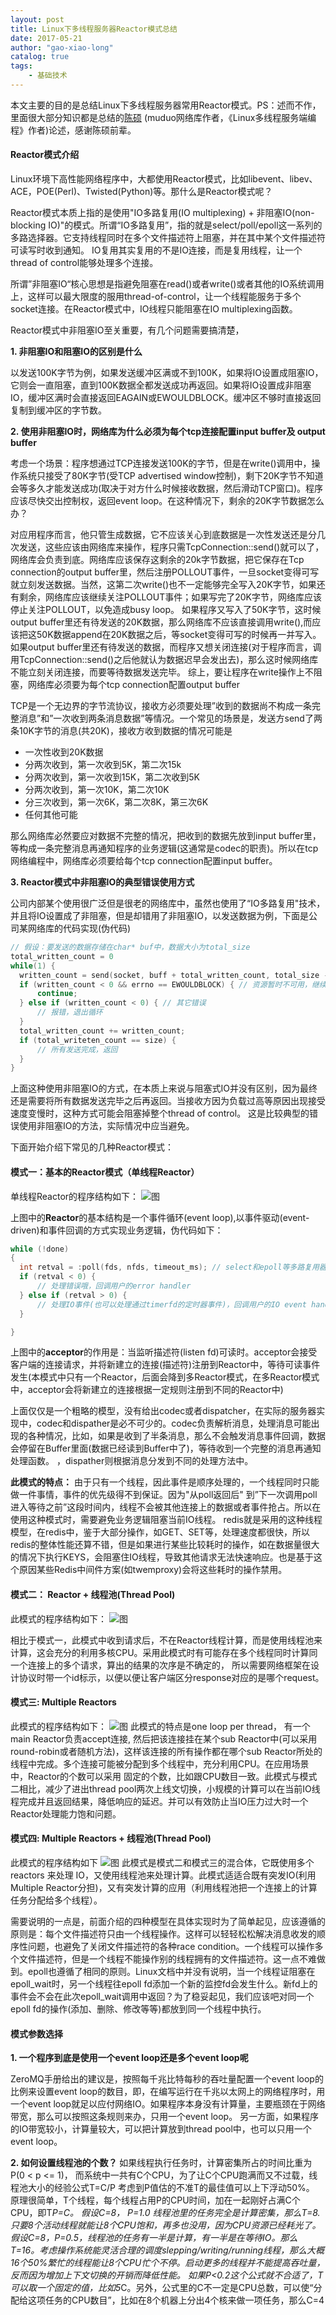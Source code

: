 ```yaml
---
layout: post
title: Linux下多线程服务器Reactor模式总结
date: 2017-05-21
author: "gao-xiao-long"
catalog: true
tags:
    - 基础技术
---
```


本文主要的目的是总结Linux下多线程服务器常用Reactor模式。PS：述而不作，里面很大部分知识都是总结的[陈硕](http://www.cppblog.com/Solstice) (muduo网络库作者，《Linux多线程服务端编程》作者)论述，感谢陈硕前辈。

#### Reactor模式介绍
Linux环境下高性能网络程序中，大都使用Reactor模式，比如libevent、libev、ACE，POE(Perl)、Twisted(Python)等。那什么是Reactor模式呢？

Reactor模式本质上指的是使用"IO多路复用(IO multiplexing) + 非阻塞IO(non-blocking IO)"的模式。所谓“IO多路复用”，指的就是select/poll/epoll这一系列的多路选择器。它支持线程同时在多个文件描述符上阻塞，并在其中某个文件描述符可读写时收到通知。
IO复用其实复用的不是IO连接，而是复用线程，让一个thread of control能够处理多个连接。

所谓”非阻塞IO“核心思想是指避免阻塞在read()或者write()或者其他的IO系统调用上，这样可以最大限度的服用thread-of-control，让一个线程能服务于多个socket连接。在Reactor模式中，IO线程只能阻塞在IO multiplexing函数。

Reactor模式中非阻塞IO至关重要，有几个问题需要搞清楚，

**1. 非阻塞IO和阻塞IO的区别是什么**

以发送100K字节为例，如果发送缓冲区满或不到100K，如果将IO设置成阻塞IO，它则会一直阻塞，直到100K数据全都发送成功再返回。如果将IO设置成非阻塞IO，缓冲区满时会直接返回EAGAIN或EWOULDBLOCK。缓冲区不够时直接返回复制到缓冲区的字节数。

**2. 使用非阻塞IO时，网络库为什么必须为每个tcp连接配置input buffer及 output buffer**

考虑一个场景：程序想通过TCP连接发送100K的字节，但是在write()调用中，操作系统只接受了80K字节(受TCP advertised window控制)，剩下20K字节不知道会等多久才能发送成功(取决于对方什么时候接收数据，然后滑动TCP窗口)。程序应该尽快交出控制权，返回event loop。在这种情况下，剩余的20K字节数据怎么办？

对应用程序而言，他只管生成数据，它不应该关心到底数据是一次性发送还是分几次发送，这些应该由网络库来操作，程序只需TcpConnection::send()就可以了，网络库会负责到底。网络库应该保存这剩余的20k字节数据，把它保存在Tcp connection的output buffer里，然后注册POLLOUT事件，一旦socket变得可写就立刻发送数据。当然，这第二次write()也不一定能够完全写入20K字节，如果还有剩余，网络库应该继续关注POLLOUT事件；如果写完了20K字节，网络库应该停止关注POLLOUT，以免造成busy loop。
如果程序又写入了50K字节，这时候output buffer里还有待发送的20K数据，那么网络库不应该直接调用write(),而应该把这50K数据append在20K数据之后，等socket变得可写的时候再一并写入。
如果output buffer里还有待发送的数据，而程序又想关闭连接(对于程序而言，调用TcpConnection::send()之后他就认为数据迟早会发出去)，那么这时候网络库不能立刻关闭连接，而要等待数据发送完毕。
综上，要让程序在write操作上不阻塞，网络库必须要为每个tcp connection配置output buffer

TCP是一个无边界的字节流协议，接收方必须要处理”收到的数据尚不构成一条完整消息”和”一次收到两条消息数据”等情况。一个常见的场景是，发送方send了两条10K字节的消息(共20K)，接收方收到数据的情况可能是
* 一次性收到20K数据
* 分两次收到，第一次收到5K，第二次15k
* 分两次收到，第一次收到15K，第二次收到5K
* 分两次收到，第一次10K，第二次10K
* 分三次收到，第一次6K，第二次8K，第三次6K
* 任何其他可能

那么网络库必然要应对数据不完整的情况，把收到的数据先放到input buffer里，等构成一条完整消息再通知程序的业务逻辑(这通常是codec的职责)。所以在tcp网络编程中，网络库必须要给每个tcp connection配置input buffer。

**3. Reactor模式中非阻塞IO的典型错误使用方式**

公司内部某个使用很广泛但是很老的网络库中，虽然也使用了“IO多路复用"技术，并且将IO设置成了非阻塞，但是却错用了非阻塞IO，以发送数据为例，下面是公司某网络库的代码实现(伪代码)

```c++
// 假设：要发送的数据存储在char* buf中，数据大小为total_size
total_written_count = 0
while(1) {
  written_count = send(socket, buff + total_written_count, total_size - total_written_count, MSG_DONTWAIT); // 将socket设置为非阻塞，有多少写多少
  if (written_count < 0 && errno == EWOULDBLOCK) { // 资源暂时不可用，继续
      continue;
  } else if (written_count < 0) { // 其它错误
      // 报错，退出循环
  }
  total_written_count += written_count;
  if (total_writeten_count == size) {
      // 所有发送完成，返回
  }
}
```
上面这种使用非阻塞IO的方式，在本质上来说与阻塞式IO并没有区别，因为最终还是需要将所有数据发送完毕之后再返回。当接收方因为负载过高等原因出现接受速度变慢时，这种方式可能会阻塞掉整个thread of control。
这是比较典型的错误使用非阻塞IO的方法，实际情况中应当避免。

下面开始介绍下常见的几种Reactor模式：

#### 模式一：基本的Reactor模式（单线程Reactor）

单线程Reactor的程序结构如下：
![图](/img/in-post/reactor.png)

上图中的**Reactor**的基本结构是一个事件循环(event loop),以事件驱动(event-driven)和事件回调的方式实现业务逻辑，伪代码如下：

```c++
while (!done)
{
  int retval = :poll(fds, nfds, timeout_ms); // select和epoll等多路复用器类似
  if (retval < 0) {
      // 处理错误哦，回调用户的error handler
  } else if (retval > 0) {
      // 处理IO事件(也可以处理通过timerfd的定时器事件)，回调用户的IO event handler
  }

}
```

上图中的**acceptor**的作用是：当监听描述符(listen fd)可读时。acceptor会接受客户端的连接请求，并将新建立的连接(描述符)注册到Reactor中，等待可读事件发生(本模式中只有一个Reactor，后面会降到多Reactor模式，在多Reactor模式中，acceptor会将新建立的连接根据一定规则注册到不同的Reactor中)

上面仅仅是一个粗略的模型，没有给出codec或者dispatcher，在实际的服务器实现中，codec和dispather是必不可少的。codec负责解析消息，处理消息可能出现的各种情况，比如，如果是收到了半条消息，那么不会触发消息事件回调，数据会停留在Buffer里面(数据已经读到Buffer中了)，等待收到一个完整的消息再通知处理函数。
，dispather则根据消息分发到不同的处理方法中。

**此模式的特点：**
由于只有一个线程，因此事件是顺序处理的，一个线程同时只能做一件事情，事件的优先级得不到保证。因为"从poll返回后" 到”下一次调用poll进入等待之前”这段时间内，线程不会被其他连接上的数据或者事件抢占。所以在使用这种模式时，需要避免业务逻辑阻塞当前IO线程。
redis就是采用的这种线程模型，在redis中，鉴于大部分操作，如GET、SET等，处理速度都很快，所以redis的整体性能还算不错，但是如果进行某些比较耗时的操作，如在数据量很大的情况下执行KEYS，会阻塞住IO线程，导致其他请求无法快速响应。也是基于这个原因某些Redis中间件方案(如twemproxy)会将这些耗时的操作禁用。

#### 模式二： Reactor + 线程池(Thread Pool)

此模式的程序结构如下：
![图](/img/in-post/reactor_thread_pool.png)

相比于模式一，此模式中收到请求后，不在Reactor线程计算，而是使用线程池来计算，这会充分的利用多核CPU。采用此模式时有可能存在多个线程同时计算同一个连接上的多个请求，算出的结果的次序是不确定的，
所以需要网络框架在设计协议时带一个id标示，以便以便让客户端区分response对应的是哪个request。

#### 模式三: Multiple Reactors
此模式的程序结构如下：
![图](/img/in-post/multi_reactor.png)
此模式的特点是one loop per thread， 有一个main Reactor负责accept连接, 然后把该连接挂在某个sub Reactor中(可以采用round-robin或者随机方法)，这样该连接的所有操作都在哪个sub Reactor所处的线程中完成。多个连接可能被分配到多个线程中，充分利用CPU。在应用场景中，Reactor的个数可以采用
固定的个数，比如跟CPU数目一致。此模式与模式二相比，减少了进出thread pool两次上线文切换，小规模的计算可以在当前IO线程完成并且返回结果，降低响应的延迟。并可以有效防止当IO压力过大时一个Reactor处理能力饱和问题。

#### 模式四: Multiple Reactors + 线程池(Thread Pool)
此模式的程序结构如下
![图](/img/in-post/multi_reactor_thread_pool.png)
此模式是模式二和模式三的混合体，它既使用多个 reactors 来处理 IO，又使用线程池来处理计算。此模式适适合既有突发IO(利用Multiple Reactor分担)，又有突发计算的应用（利用线程池把一个连接上的计算任务分配给多个线程）。


需要说明的一点是，前面介绍的四种模型在具体实现时为了简单起见，应该遵循的原则是：每个文件描述符只由一个线程操作。这样可以轻轻松松解决消息收发的顺序性问题，也避免了关闭文件描述符的各种race condition。一个线程可以操作多个文件描述符，但是一个线程不能操作别的线程拥有的文件描述符。这一点不难做到。epoll也遵循了相同的原则。Linux文档中并没有说明，当一个线程证阻塞在epoll_wait时，另一个线程往epoll fd添加一个新的监控fd会发生什么。新fd上的事件会不会在此次epoll_wait调用中返回？为了稳妥起见，我们应该吧对同一个
epoll fd的操作(添加、删除、修改等等)都放到同一个线程中执行。

#### 模式参数选择

**1. 一个程序到底是使用一个event loop还是多个event loop呢**

ZeroMQ手册给出的建议是，按照每千兆比特每秒的吞吐量配置一个event loop的比例来设置event loop的数目，即，在编写运行在千兆以太网上的网络程序时，用一个event loop就足以应付网络IO。如果程序本身没有计算量，主要瓶颈在于网络带宽，那么可以按照这条规则来办，只用一个event loop。 另一方面，如果程序的IO带宽较小，计算量较大，可以把计算放到thread pool中，也可以只用一个event loop。

**2. 如何设置线程池的个数？**
如果线程执行任务时，计算密集所占的时间比重为P(0 < p <= 1)， 而系统中一共有C个CPU，为了让C个CPU跑满而又不过载，线程池大小的经验公式T=C/P 考虑到P值估的不准T的最佳值可以上下浮动50%。 原理很简单，T个线程，每个线程占用P的CPU时间，加在一起刚好占满C个CPU，即T*P=C。
假设C=8， P=1.0 线程池里的任务完全是计算密集，那么T=8.只要8个活动线程就能让8个CPU饱和，再多也没用，因为CPU资源已经耗光了。
假设C=8，P=0.5，线程池的任务有一半是计算，有一半是在等待IO。那么T=16。考虑操作系统能灵活合理的调度slepping/writing/running线程，那么大概16个50%繁忙的线程能让8个CPU忙个不停。启动更多的线程并不能提高吞吐量，反而因为增加上下文切换的开销而降低性能。
如果P<0.2这个公式就不合适了，T可以取一个固定的值，比如5*C。另外，公式里的C不一定是CPU总数，可以使“分配给这项任务的CPU数目”，比如在8个机器上分出4个核来做一项任务，那么C=4
